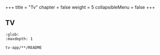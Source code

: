 +++
title = "Tv"
chapter = false
weight = 5
collapsibleMenu = false
+++

## TV

```{toctree}
:glob:
:maxdepth: 1

tv-app/**/README
```
